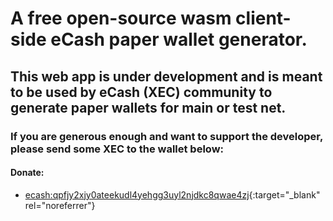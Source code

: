 # A free open-source wasm client-side eCash paper wallet generator.

## This web app is under development and is meant to be used by eCash (XEC) community to generate paper wallets for main or test net.

### If you are generous enough and want to support the developer, please send some XEC to the wallet below:

#### Donate:
 - [ecash:qpfjy2xjy0ateekudl4yehgg3uyl2njdkc8qwae4zj](https://cashtab.com/#/send?bip21=ecash:qpfjy2xjy0ateekudl4yehgg3uyl2njdkc8qwae4zj?op_return_raw=040074616208205468616e6b7320){:target="_blank" rel="noreferrer"}